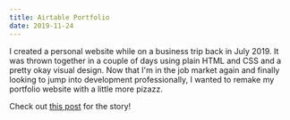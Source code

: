 ```yaml
---
title: Airtable Portfolio
date: 2019-11-24
---
```

I created a personal website while on a business trip back in July 2019. It was thrown together in a couple of days using plain HTML and CSS and a pretty okay visual design. Now that I'm in the job market again and finally looking to jump into development professionally, I wanted to remake my portfolio website with a little more pizazz.

Check out [this post](https://lucid-kepler-792ee1.netlify.com/posts/mvp-to-v1/) for the story!

